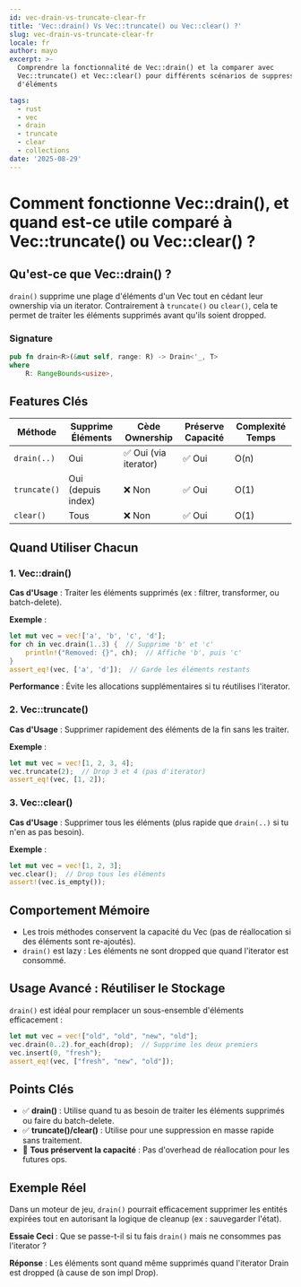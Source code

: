 ```yaml
---
id: vec-drain-vs-truncate-clear-fr
title: 'Vec::drain() Vs Vec::truncate() ou Vec::clear() ?'
slug: vec-drain-vs-truncate-clear-fr
locale: fr
author: mayo
excerpt: >-
  Comprendre la fonctionnalité de Vec::drain() et la comparer avec
  Vec::truncate() et Vec::clear() pour différents scénarios de suppression
  d'éléments

tags:
  - rust
  - vec
  - drain
  - truncate
  - clear
  - collections
date: '2025-08-29'
---
```


# Comment fonctionne Vec::drain(), et quand est-ce utile comparé à Vec::truncate() ou Vec::clear() ?

## Qu'est-ce que Vec::drain() ?

`drain()` supprime une plage d'éléments d'un Vec tout en cédant leur ownership via un iterator. Contrairement à `truncate()` ou `clear()`, cela te permet de traiter les éléments supprimés avant qu'ils soient dropped.

### Signature
```rust
pub fn drain<R>(&mut self, range: R) -> Drain<'_, T>
where
    R: RangeBounds<usize>,
```

## Features Clés

| Méthode | Supprime Éléments | Cède Ownership | Préserve Capacité | Complexité Temps |
|---------|-------------------|----------------|-------------------|------------------|
| `drain(..)` | Oui | ✅ Oui (via iterator) | ✅ Oui | O(n) |
| `truncate()` | Oui (depuis index) | ❌ Non | ✅ Oui | O(1) |
| `clear()` | Tous | ❌ Non | ✅ Oui | O(1) |

## Quand Utiliser Chacun

### 1. Vec::drain()

**Cas d'Usage** : Traiter les éléments supprimés (ex : filtrer, transformer, ou batch-delete).

**Exemple** :
```rust
let mut vec = vec!['a', 'b', 'c', 'd'];
for ch in vec.drain(1..3) {  // Supprime 'b' et 'c'
    println!("Removed: {}", ch);  // Affiche 'b', puis 'c'
}
assert_eq!(vec, ['a', 'd']);  // Garde les éléments restants
```

**Performance** : Évite les allocations supplémentaires si tu réutilises l'iterator.

### 2. Vec::truncate()

**Cas d'Usage** : Supprimer rapidement des éléments de la fin sans les traiter.

**Exemple** :
```rust
let mut vec = vec![1, 2, 3, 4];
vec.truncate(2);  // Drop 3 et 4 (pas d'iterator)
assert_eq!(vec, [1, 2]);
```

### 3. Vec::clear()

**Cas d'Usage** : Supprimer tous les éléments (plus rapide que `drain(..)` si tu n'en as pas besoin).

**Exemple** :
```rust
let mut vec = vec![1, 2, 3];
vec.clear();  // Drop tous les éléments
assert!(vec.is_empty());
```

## Comportement Mémoire

- Les trois méthodes conservent la capacité du Vec (pas de réallocation si des éléments sont re-ajoutés).
- `drain()` est lazy : Les éléments ne sont dropped que quand l'iterator est consommé.

## Usage Avancé : Réutiliser le Stockage

`drain()` est idéal pour remplacer un sous-ensemble d'éléments efficacement :

```rust
let mut vec = vec!["old", "old", "new", "old"];
vec.drain(0..2).for_each(drop);  // Supprime les deux premiers
vec.insert(0, "fresh");
assert_eq!(vec, ["fresh", "new", "old"]);
```

## Points Clés

- ✅ **drain()** : Utilise quand tu as besoin de traiter les éléments supprimés ou faire du batch-delete.
- ✅ **truncate()/clear()** : Utilise pour une suppression en masse rapide sans traitement.
- 🚀 **Tous préservent la capacité** : Pas d'overhead de réallocation pour les futures ops.

## Exemple Réel

Dans un moteur de jeu, `drain()` pourrait efficacement supprimer les entités expirées tout en autorisant la logique de cleanup (ex : sauvegarder l'état).

**Essaie Ceci** : Que se passe-t-il si tu fais `drain()` mais ne consommes pas l'iterator ?

**Réponse** : Les éléments sont quand même supprimés quand l'iterator Drain est dropped (à cause de son impl Drop).
